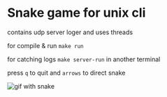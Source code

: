 # Snake game for unix cli

contains udp server loger and uses threads

for compile & run ```make run```

for catching logs ```make server-run``` in another terminal

press ```q``` to quit and ```arrows``` to direct snake


![gif with snake](https://github.com/porfyr/snake_cli/blob/master/screen_capture.gif)